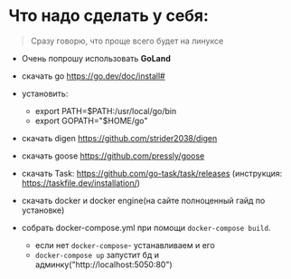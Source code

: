 # Что надо сделать у себя:

> Сразу говорю, что проще всего будет на линуксе

* Очень попрошу использовать **GoLand**
* скачать go https://go.dev/doc/install#
* установить:
  * export PATH=$PATH:/usr/local/go/bin
  * export GOPATH="$HOME/go"
* скачать digen https://github.com/strider2038/digen
* скачать goose https://github.com/pressly/goose
* скачать Task: https://github.com/go-task/task/releases (инструкция: https://taskfile.dev/installation/)

* скачать docker и docker engine(на сайте полноценный гайд по установке)
* собрать docker-compose.yml при помощи ```docker-compose build```.
  * если нет ```docker-compose```- устанавливаем и его
  * ```docker-compose up``` запустит бд и админку("http://localhost:5050:80")

